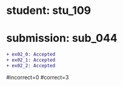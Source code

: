 # student: stu_109
# submission: sub_044

```diff
+ ex02_0: Accepted
+ ex02_1: Accepted
+ ex02_2: Accepted
```
#incorrect=0
#correct=3
